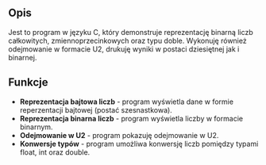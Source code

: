 ## Opis
Jest to program w języku C, który demonstruje reprezentację binarną liczb całkowitych, zmiennoprzecinkowych oraz typu doble.
Wykonuję również odejmowanie w formacie U2, drukuję wyniki w postaci dziesiętnej jak i binarnej.

## Funkcje
- **Reprezentacja bajtowa liczb** - program wyświetla dane w formie reperzentacji bajtowej (postać szesnastkowa).
- **Reprezentacja binarna liczb** - program wyświetla liczby w formacie binarnym.
- **Odejmowanie w U2** - program pokazuję odejmowanie w U2.
- **Konwersje typów** - program umożliwa konwersję liczb pomiędzy typami float, int oraz double.
